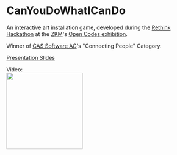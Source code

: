 # CanYouDoWhatICanDo

An interactive art installation game, developed during the [Rethink Hackathon](https://opencodes.io/) at the [ZKM](http://zkm.de/)'s [Open Codes exhibition](https://open-codes.zkm.de/de).

Winner of [CAS Software AG](cas.de)'s "Connecting People" Category.

[Presentation Slides](https://drive.google.com/open?id=1Tq7nP9zQ-TWXXa1uI2v78fpqDe-K0ahpxvQa5XXzbug)

Video:  
<a href="https://www.facebook.com/CASSoftware/videos/2330503683642273/
"><img height=200 src="https://i.imgur.com/Gg3GbN9.png"></a>

